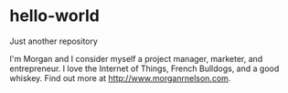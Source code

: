 # hello-world
Just another repository

I'm Morgan and I consider myself a project manager, marketer, and entrepreneur. I love the Internet of Things, French Bulldogs, and a good whiskey. Find out more at http://www.morganrnelson.com.
